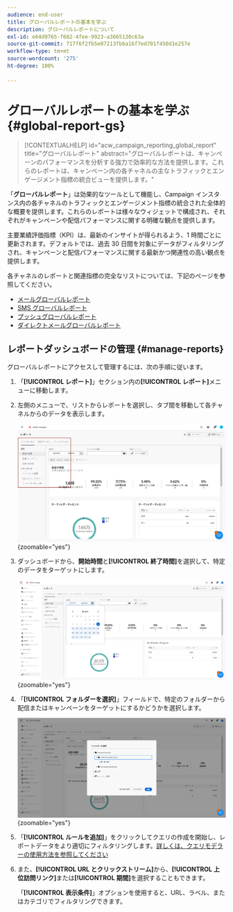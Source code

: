 ```yaml
---
audience: end-user
title: グローバルレポートの基本を学ぶ
description: グローバルレポートについて
exl-id: e64d9765-f602-4fee-9923-a3665130c63a
source-git-commit: 717f6f2fb5e07213fb6a16f7ed701f450d1e257e
workflow-type: tm+mt
source-wordcount: '275'
ht-degree: 100%

---
```


# グローバルレポートの基本を学ぶ {#global-report-gs}

>[!CONTEXTUALHELP]
>id="acw_campaign_reporting_global_report"
>title="グローバルレポート"
>abstract="グローバルレポートは、キャンペーンのパフォーマンスを分析する強力で効率的な方法を提供します。これらのレポートは、キャンペーン内の各チャネルの主なトラフィックとエンゲージメント指標の統合ビューを提供します。"

「**グローバルレポート**」は効果的なツールとして機能し、Campaign インスタンス内の各チャネルのトラフィックとエンゲージメント指標の統合された全体的な概要を提供します。これらのレポートは様々なウィジェットで構成され、それぞれがキャンペーンや配信パフォーマンスに関する明確な観点を提供します。

主要業績評価指標（KPI）は、最新のインサイトが得られるよう、1 時間ごとに更新されます。デフォルトでは、過去 30 日間を対象にデータがフィルタリングされ、キャンペーンと配信パフォーマンスに関する最新かつ関連性の高い観点を提供します。

各チャネルのレポートと関連指標の完全なリストについては、下記のページを参照してください。

* [メールグローバルレポート](global-report-email.md)
* [SMS グローバルレポート](global-report-sms.md)
* [プッシュグローバルレポート](global-report-push.md)
* [ダイレクトメールグローバルレポート](global-report-direct.md)

## レポートダッシュボードの管理 {#manage-reports}

グローバルレポートにアクセスして管理するには、次の手順に従います。

1. 「**[!UICONTROL レポート]**」セクション内の&#x200B;**[!UICONTROL レポート]**&#x200B;メニューに移動します。

1. 左側のメニューで、リストからレポートを選択し、タブ間を移動して各チャネルからのデータを表示します。

   ![](assets/global_report_manage_3.png){zoomable="yes"}

1. ダッシュボードから、**開始時間**&#x200B;と&#x200B;**[!UICONTROL 終了時間]**&#x200B;を選択して、特定のデータをターゲットにします。

   ![](assets/global_report_manage_1.png){zoomable="yes"}

1. 「**[!UICONTROL フォルダーを選択]**」フィールドで、特定のフォルダーから配信またはキャンペーンをターゲットにするかどうかを選択します。

   ![](assets/global_report_manage_2.png){zoomable="yes"}

1. 「**[!UICONTROL ルールを追加]**」をクリックしてクエリの作成を開始し、レポートデータをより適切にフィルタリングします。[詳しくは、クエリモデラーの使用方法を参照してください](../query/query-modeler-overview.md)

1. また、**[!UICONTROL URL とクリックストリーム]**&#x200B;から、**[!UICONTROL 上位訪問リンク]**&#x200B;または&#x200B;**[!UICONTROL 期間]**&#x200B;を選択することもできます。

   「**[!UICONTROL 表示条件]**」オプションを使用すると、URL、ラベル、またはカテゴリでフィルタリングできます。
